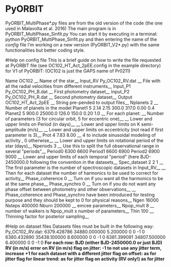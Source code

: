 # PyORBIT
PyORBIT_MultiPhase*.py files are from the old version of the code (the one used in Malavolta et al. 2016)
The main program is in PyORBIT_MultiPhase_Sinfit.py
You can start it by executing in a terminal:
python PyORBIT_MultiPhase_Sinfit.py
and then entering the name of the *config* file
I'm working on a new version (PyORBIT_V2*.py) with the same functionalities but better coding style.


#Help on config file
This is a brief guide on how to write the file requested at PyORBIT  file (see OC102_HT_Act_2pEE.config in the example directory) for V1 of PyORBIT:
(OC102 is just the GAPS name of Pr0211)

Name      OC102
__  Name of the star__
Input_RV  Py_OC102_RV.dat
__  File with all the radial velocities from different instruments__
Input_P1  Py_OC102_PH_B.dat
__  First photometry dataset__
Input_P2  Py_OC102_PH_R.dat
__  Second photometry dataset__
Output    OC102_HT_Act_2pEE
__  String pre-pended to output files__
Nplanets  2
__  Number of planets in the model
Planet1   5    2.14     2.15  300.0  317.0    0.00 0.4
Planet2   5  900.0   25000.0  126.0  150.0    0.20 1.0
__ For each planet:
__  Number of parameters (3 for circular orbit, 5 for eccentric one)__
__  Lower and upper limits on Period (in days)__
__  Lower and upper limits on K semi-amplitude (m/s)__
__  Lower and upper limits on eccentricity (not read if first parameter is 3)__
Prot      4    7.83     8.00
__  4 to include sinusoidal modeling of activity , 0 otherwise__
__  Lower and upper limits on rotational period of the star (days)__
Nperiods  3
__ Use this to split the full observational range in several "periods"__
Period0  6300 6600
Period1  6600 6900
Period2  6900 9000
__ Lower and upper limits of each temporal "period" (here BJD-2450000.0 following the convention in the datasets__
Spec_dataset 2 2 1
__ The first parameter is the number of spectroscopic datasets in Input_RV__
__ Then for each dataset the number of harmonics to be used to correct for activity__
Phase_coherence 0
__ Turn on if you want all the harmonics to be at the same phase__
Phase_synchro   0
__ Turn on if you do not want any phase offset between photometry and other observations__
__ Phase_coherence and Phase_synchro have been introduced for testing purpose and they should be kept to 0 for physical reasons__
Ngen      16000
Nsteps   400000
Nburn    200000
__  emcee parameters__
Npop_mult     8
__ number of walkers is Npop_mult x number of parameters__
Thin        100
__ Thinning factor for posterior sampling__


#Help on dataset files
Datasets files must be built in the following way:
Py_OC102_RV.dat:
6379.428786     34880.000000         5.200000   0   0  -1   0
6380.432890     35438.100000         8.600000   0   0  -1   0
6381.399091     34807.500000         6.400000   0   0  -1   0
__For each row:
BJD (either BJD-2450000.0 or just BJD)
RV (in m/s)
error on RV (in m/s)
flag on jitter: -1 to not use any jitter term, increase +1 for each dataset with a different jitter
flag on offset: as for jitter
flag for linear trend: as for jitter
flag on activity (RV only!) as for jitter__
